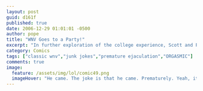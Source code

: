```yaml
---
layout: post
guid: d161f
published: true
date: 2006-12-29 01:01:01 -0500
author: pope
title: "WNV Goes to a Party!"
excerpt: "In further exploration of the college experience, Scott and Pope attend a classic college party. We also include another new friend who has a problem. See if you can figure out what that might be. It\'s very subtle."
category: Comics
tags: ["classic wnv","junk jokes","premature ejaculation","ORGASMIC"]
comments: true 
image:
  feature: /assets/img/lol/comic49.png
  imageHover: "He came. The joke is that he came. Prematurely. Yeah, it's fine, no one else got it either."
---
```


